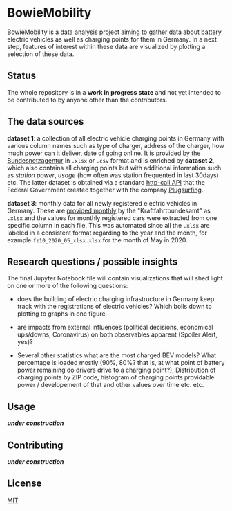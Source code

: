 # BowieMobility

BowieMobility is a data analysis project aiming to gather data about battery electric vehicles as well as charging points for them in Germany. In a next step, features of interest within these data are visualized by plotting a selection of these data.

## Status

The whole repository is in a **work in progress state** and not yet intended to be contributed to by anyone other than the contributors.

## The data sources

**dataset 1**: a collection of all electric vehicle charging points in Germany with various column names such as type of charger, address of the charger, how much power can it deliver, date of going online. It is provided by the [Bundesnetzagentur](https://www.bundesnetzagentur.de/DE/Sachgebiete/ElektrizitaetundGas/Unternehmen_Institutionen/HandelundVertrieb/Ladesaeulenkarte/Ladesaeulenkarte_node.html) in `.xlsx`  or `.csv` format and is enriched by **dataset 2**, which also contains all charging points but with additional information such as *station power*, *usage* (how often was station frequented in last 30days) etc. The latter dataset is obtained via a standard [http-call API](https://mclouddocs.plugsurfing.com/calls/mfund/stations-data.html) that the Federal Government created together with the company [Plugsurfing](https://www.plugsurfing.com/home).

**dataset 3**: monthly data for all newly registered electric vehicles in Germany. These are [provided monthly](https://www.kba.de/DE/Statistik/Fahrzeuge/Neuzulassungen/MonatlicheNeuzulassungen/2020/202005_GImonatlich/202005_node.html) by the "Kraftfahrtbundesamt" as `.xlsx` and the values for monthly registered cars were extracted from one specific column in each file. This was automated since all the `.xlsx` are labeled in a consistent format regarding to the year and the month, for example `fz10_2020_05_xlsx.xlsx` for the month of May in 2020.

## Research questions / possible insights

The final Jupyter Notebook file will contain visualizations that will shed light on one or more of the following questions:

* does the building of electric charging infrastructure in Germany keep track with the registrations of electric vehicles? Which boils down to plotting to graphs in one figure.

* are impacts from external influences (political decisions, economical ups/downs, Coronavirus) on both observables apparent (Spoiler Alert, yes)?

* Several other statistics  what are the most charged BEV models? What percentage is loaded mostly (90%, 80%? that is, at what point of battery power remaining do drivers drive to a charging point?), Distribution of charging points by ZIP code, histogram of charging points providable power / developement of that and other values over time etc. etc.


## Usage

***under construction***

## Contributing

***under construction***

<!--
Pull requests are welcome. For major changes, please open an issue first to discuss what you would like to change.

Please make sure to update tests as appropriate.
-->

## License
[MIT](https://choosealicense.com/licenses/mit/)

